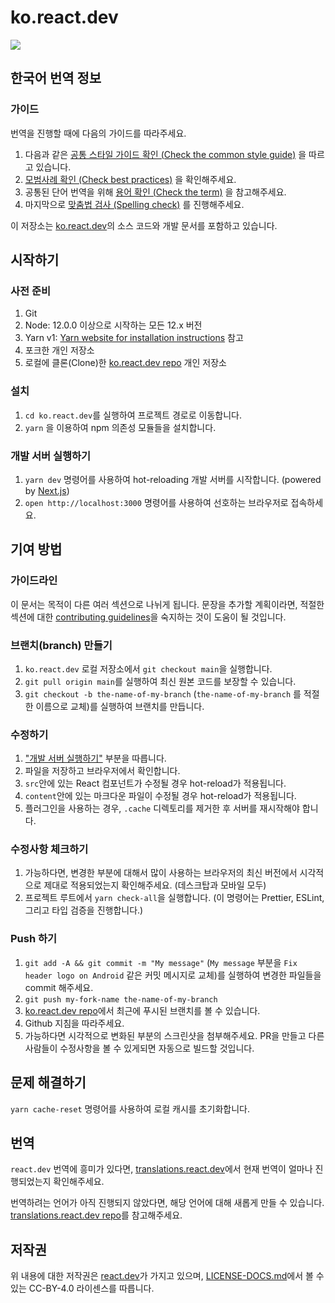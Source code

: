 # ko.react.dev

[![](https://dcbadge.vercel.app/api/server/YXdTyCh5KF)](https://discord.gg/YXdTyCh5KF)

## 한국어 번역 정보

### 가이드

번역을 진행할 때에 다음의 가이드를 따라주세요.

1. 다음과 같은 [공통 스타일 가이드 확인 (Check the common style guide)](https://github.com/reactjs/ko.reactjs.org/blob/master/UNIVERSAL-STYLE-GUIDE.md) 을 따르고 있습니다.
2. [모범사례 확인 (Check best practices)](https://github.com/reactjs/ko.reactjs.org/wiki/Best-practices-for-translation) 을 확인해주세요.
3. 공통된 단어 번역을 위해 [용어 확인 (Check the term)](https://github.com/reactjs/ko.reactjs.org/wiki/Translate-Glossary) 을 참고해주세요.
4. 마지막으로 [맞춤법 검사 (Spelling check)](http://speller.cs.pusan.ac.kr/) 를 진행해주세요.

이 저장소는 [ko.react.dev](https://ko.react.dev/)의 소스 코드와 개발 문서를 포함하고 있습니다.

## 시작하기

### 사전 준비

1. Git
1. Node: 12.0.0 이상으로 시작하는 모든 12.x 버전
1. Yarn v1: [Yarn website for installation instructions](https://yarnpkg.com/lang/en/docs/install/) 참고
1. 포크한 개인 저장소
1. 로컬에 클론(Clone)한 [ko.react.dev repo](https://github.com/reactjs/ko.react.dev) 개인 저장소

### 설치

1. `cd ko.react.dev`를 실행하여 프로젝트 경로로 이동합니다.
1. `yarn` 을 이용하여 npm 의존성 모듈들을 설치합니다.

### 개발 서버 실행하기

1. `yarn dev` 명령어를 사용하여 hot-reloading 개발 서버를 시작합니다. (powered by [Next.js](https://nextjs.org))
1. `open http://localhost:3000` 명령어를 사용하여 선호하는 브라우저로 접속하세요.

## 기여 방법

### 가이드라인

이 문서는 목적이 다른 여러 섹션으로 나뉘게 됩니다. 문장을 추가할 계획이라면, 적절한 섹션에 대한 [contributing guidelines](https://github.com/reactjs/reactjs.org/blob/main/CONTRIBUTING.md#guidelines-for-text)을 숙지하는 것이 도움이 될 것입니다.

### 브랜치(branch) 만들기

1. `ko.react.dev` 로컬 저장소에서 `git checkout main`을 실행합니다.
1. `git pull origin main`를 실행하여 최신 원본 코드를 보장할 수 있습니다.
1. `git checkout -b the-name-of-my-branch` (`the-name-of-my-branch` 를 적절한 이름으로 교체)를 실행하여 브랜치를 만듭니다.

### 수정하기

1. ["개발 서버 실행하기"](#개발-서버-실행하기) 부분을 따릅니다.
1. 파일을 저장하고 브라우저에서 확인합니다.
1. `src`안에 있는 React 컴포넌트가 수정될 경우 hot-reload가 적용됩니다.
1. `content`안에 있는 마크다운 파일이 수정될 경우 hot-reload가 적용됩니다.
1. 플러그인을 사용하는 경우, `.cache` 디렉토리를 제거한 후 서버를 재시작해야 합니다.

### 수정사항 체크하기

1. 가능하다면, 변경한 부분에 대해서 많이 사용하는 브라우저의 최신 버전에서 시각적으로 제대로 적용되었는지 확인해주세요. (데스크탑과 모바일 모두)
1. 프로젝트 루트에서 `yarn check-all`을 실행합니다. (이 명령어는 Prettier, ESLint, 그리고 타입 검증을 진행합니다.)

### Push 하기

1. `git add -A && git commit -m "My message"` (`My message` 부분을 `Fix header logo on Android` 같은 커밋 메시지로 교체)를 실행하여 변경한 파일들을 commit 해주세요.
1. `git push my-fork-name the-name-of-my-branch`
1. [ko.react.dev repo](https://github.com/reactjs/ko.react.dev)에서 최근에 푸시된 브랜치를 볼 수 있습니다.
1. Github 지침을 따라주세요.
1. 가능하다면 시각적으로 변화된 부분의 스크린샷을 첨부해주세요. PR을 만들고 다른사람들이 수정사항을 볼 수 있게되면 자동으로 빌드할 것입니다.

## 문제 해결하기

`yarn cache-reset` 명령어를 사용하여 로컬 캐시를 초기화합니다.

## 번역

`react.dev` 번역에 흥미가 있다면, [translations.react.dev](https://translations.react.dev/)에서 현재 번역이 얼마나 진행되었는지 확인해주세요.

번역하려는 언어가 아직 진행되지 않았다면, 해당 언어에 대해 새롭게 만들 수 있습니다. [translations.react.dev repo](https://github.com/reactjs/translations.react.dev)를 참고해주세요.

## 저작권

위 내용에 대한 저작권은 [react.dev](https://react.dev)가 가지고 있으며, [LICENSE-DOCS.md](LICENSE-DOCS.md)에서 볼 수 있는 CC-BY-4.0 라이센스를 따릅니다.
